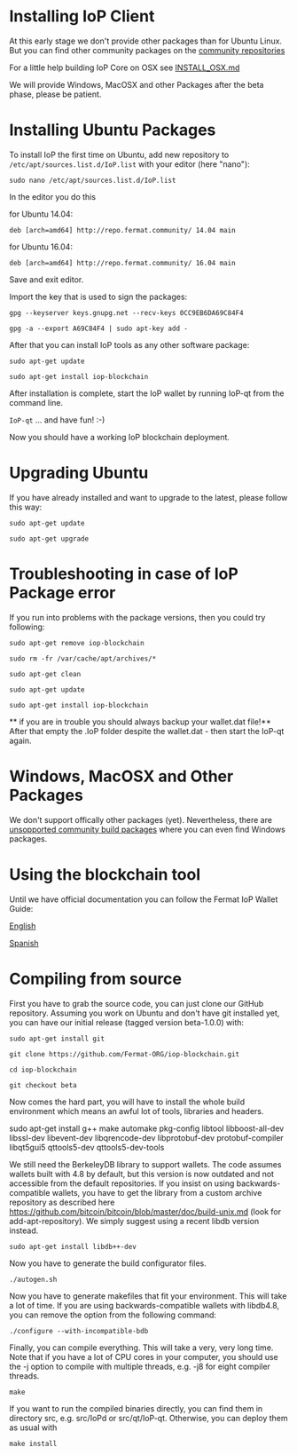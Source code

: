 Installing IoP Client
==========================

At this early stage we don't provide other packages than for Ubuntu Linux.
But you can find other community packages on the [community repositories](http://repo.fermat.community)

For a little help building IoP Core on OSX see [INSTALL_OSX.md](https://github.com/Fermat-ORG/iop-blockchain/blob/beta-1.0.0/INSTALL_OSX.md)

We will provide Windows, MacOSX and other Packages after the beta phase, please be patient.

# Installing Ubuntu Packages

To install IoP the first time on Ubuntu, add new repository to `/etc/apt/sources.list.d/IoP.list` with your editor (here "nano"):

`sudo nano /etc/apt/sources.list.d/IoP.list`

In the editor you do this

for Ubuntu 14.04:

`deb [arch=amd64] http://repo.fermat.community/ 14.04 main`

for Ubuntu 16.04:

`deb [arch=amd64] http://repo.fermat.community/ 16.04 main`

Save and exit editor.

Import the key that is used to sign the packages:

`gpg --keyserver keys.gnupg.net --recv-keys 0CC9EB6DA69C84F4`

`gpg -a --export A69C84F4 | sudo apt-key add -`

After that you can install IoP tools as any other software package:

`sudo apt-get update`

`sudo apt-get install iop-blockchain`

After installation is complete, start the IoP wallet by running IoP-qt from the command line.

`IoP-qt` 
... and have fun! :-)

Now you should have a working IoP blockchain deployment.

# Upgrading Ubuntu

If you have already installed and want to upgrade to the latest, please follow this way:

`sudo apt-get update`

`sudo apt-get upgrade`

# Troubleshooting in case of IoP Package error

If you run into problems with the package versions, then you could try following:

`sudo apt-get remove iop-blockchain`

`sudo rm -fr /var/cache/apt/archives/*`

`sudo apt-get clean`

`sudo apt-get update`

`sudo apt-get install iop-blockchain`

** if you are in trouble you should always backup your wallet.dat file!**
After that empty the .IoP folder despite the wallet.dat - then start the IoP-qt again.


Windows, MacOSX and Other Packages
========================
We don't support offically other packages (yet).
Nevertheless, there are [unsopported community build packages](http://repo.fermat.community) where you can even find Windows packages.

Using the blockchain tool
=========================

Until we have official documentation you can follow the Fermat IoP Wallet Guide:

[English](http://repo.fermat.community/Fermat_Wallet_Tutorial/FermatWalletTutorialEN.html)

[Spanish](https://docs.google.com/document/d/1_RkGVSKEz42Sh9NgGdt9WKrKcvi6jhdhtlxxHqgpZxA)

Compiling from source
=====================

First you have to grab the source code, you can just clone our GitHub repository. Assuming you work on Ubuntu and don't have git installed yet, you can have our initial release (tagged version beta-1.0.0) with:

`sudo apt-get install git`

`git clone https://github.com/Fermat-ORG/iop-blockchain.git`

`cd iop-blockchain`

`git checkout beta`


Now comes the hard part, you will have to install the whole build environment which means an awful lot of tools, libraries and headers.

sudo apt-get install g++ make automake pkg-config libtool libboost-all-dev libssl-dev libevent-dev libqrencode-dev libprotobuf-dev protobuf-compiler libqt5gui5 qttools5-dev qttools5-dev-tools

We still need the BerkeleyDB library to support wallets. The code assumes wallets built with 4.8 by default, but this version is now outdated and not accessible from the default repositories. If you insist on using backwards-compatible wallets, you have to get the library from a custom archive repository as described here https://github.com/bitcoin/bitcoin/blob/master/doc/build-unix.md (look for add-apt-repository). We simply suggest using a recent libdb version instead.

`sudo apt-get install libdb++-dev`

Now you have to generate the build configurator files.

`./autogen.sh`

Now you have to generate makefiles that fit your environment. This will take a lot of time. If you are using backwards-compatible wallets with libdb4.8, you can remove the option from the following command:

`./configure --with-incompatible-bdb`

Finally, you can compile everything. This will take a very, very long time. Note that if you have a lot of CPU cores in your computer, you should use the -j option to compile with multiple threads, e.g. -j8 for eight compiler threads.

`make`

If you want to run the compiled binaries directly, you can find them in directory src, e.g. src/IoPd or src/qt/IoP-qt. Otherwise, you can deploy them as usual with

`make install`

